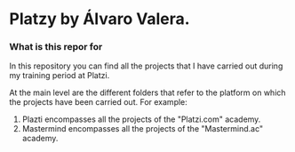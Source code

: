 # Platzy by Álvaro Valera.

### What is this repor for
In this repository you can find all the projects that I have carried out during my training period at Platzi.

At the main level are the different folders that refer to the platform on which the projects have been carried out. For example:
 1. Plazti encompasses all the projects of the "Platzi.com" academy.
 2. Mastermind encompasses all the projects of the "Mastermind.ac" academy.